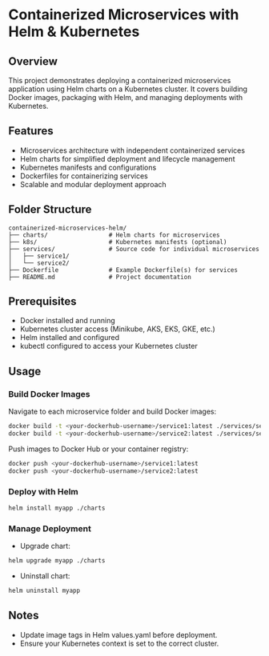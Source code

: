 # Containerized Microservices with Helm & Kubernetes
## Overview
This project demonstrates deploying a containerized microservices application using Helm charts on a Kubernetes cluster. It covers building Docker images, packaging with Helm, and managing deployments with Kubernetes.
## Features
- Microservices architecture with independent containerized services
- Helm charts for simplified deployment and lifecycle management
- Kubernetes manifests and configurations
- Dockerfiles for containerizing services
- Scalable and modular deployment approach
## Folder Structure
```
containerized-microservices-helm/
├── charts/                 # Helm charts for microservices
├── k8s/                    # Kubernetes manifests (optional)
├── services/               # Source code for individual microservices
│   ├── service1/
│   └── service2/
├── Dockerfile              # Example Dockerfile(s) for services
├── README.md               # Project documentation
```
## Prerequisites
- Docker installed and running
- Kubernetes cluster access (Minikube, AKS, EKS, GKE, etc.)
- Helm installed and configured
- kubectl configured to access your Kubernetes cluster
## Usage
### Build Docker Images
Navigate to each microservice folder and build Docker images:
```bash
docker build -t <your-dockerhub-username>/service1:latest ./services/service1
docker build -t <your-dockerhub-username>/service2:latest ./services/service2
```
Push images to Docker Hub or your container registry:
```bash
docker push <your-dockerhub-username>/service1:latest
docker push <your-dockerhub-username>/service2:latest
```
### Deploy with Helm
```bash
helm install myapp ./charts
```
### Manage Deployment
- Upgrade chart:
```bash
helm upgrade myapp ./charts
```
- Uninstall chart:
```bash
helm uninstall myapp
```
## Notes
- Update image tags in Helm values.yaml before deployment.
- Ensure your Kubernetes context is set to the correct cluster.
